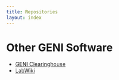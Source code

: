 ```yaml
---
title: Repositories
layout: index
---
```

# Other GENI Software

* [GENI Clearinghouse](https://github.com/GENI-NSF/geni-ch)
* [LabWiki](https://github.com/mytestbed)
